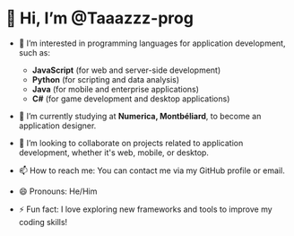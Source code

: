 # 👋 Hi, I’m @Taaazzz-prog

- 👀 I’m interested in programming languages for application development, such as:
  - **JavaScript** (for web and server-side development)
  - **Python** (for scripting and data analysis)
  - **Java** (for mobile and enterprise applications)
  - **C#** (for game development and desktop applications)

- 🌱 I’m currently studying at **Numerica, Montbéliard**, to become an application designer.

- 💞️ I’m looking to collaborate on projects related to application development, whether it's web, mobile, or desktop.

- 📫 How to reach me: You can contact me via my GitHub profile or email.

- 😄 Pronouns: He/Him

- ⚡ Fun fact: I love exploring new frameworks and tools to improve my coding skills!

<!---
Taaazzz-prog/Taaazzz-prog is a ✨ special ✨ repository because its `README.md` (this file) appears on your GitHub profile.
You can click the Preview link to take a look at your changes.
--->
